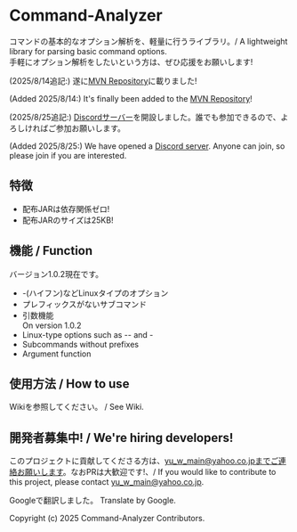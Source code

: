 # Command-Analyzer
コマンドの基本的なオプション解析を、軽量に行うライブラリ。/ A lightweight library for parsing basic command options. <br>
手軽にオプション解析をしたいという方は、ぜひ応援をお願いします!

(2025/8/14追記:) 遂に[MVN Repository](https://mvnrepository.com/artifact/io.github.udo-nabe/command-analyzer)に載りました!

(Added 2025/8/14:) It's finally been added to the [MVN Repository](https://mvnrepository.com/artifact/io.github.udo-nabe/command-analyzer)!


(2025/8/25追記:) [Discordサーバー](https://discord.gg/cDvhJKgBjt)を開設しました。誰でも参加できるので、よろしければご参加お願いします。

(Added 2025/8/25:) We have opened a [Discord server](https://discord.gg/cDvhJKgBjt). Anyone can join, so please join if you are interested.

## 特徴
- 配布JARは依存関係ゼロ!
- 配布JARのサイズは25KB!


## 機能 / Function
バージョン1.0.2現在です。
- -(ハイフン)などLinuxタイプのオプション
- プレフィックスがないサブコマンド
- 引数機能 <br>
  On version 1.0.2
- Linux-type options such as -- and -
- Subcommands without prefixes
- Argument function

## 使用方法 / How to use
Wikiを参照してください。 / See Wiki.

## 開発者募集中! / We're hiring developers!
このプロジェクトに貢献してくださる方は、yu_w_main@yahoo.co.jpまでご連絡お願いします。なおPRは大歓迎です!、/ If you would like to contribute to this project, please contact yu_w_main@yahoo.co.jp.

Googleで翻訳しました。
Translate by Google.

Copyright (c) 2025 Command-Analyzer Contributors.
